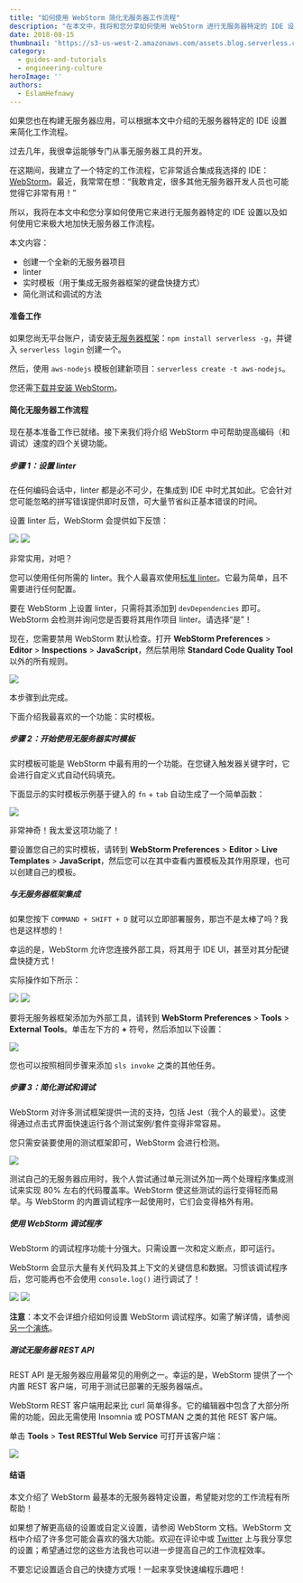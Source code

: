 ```yaml
---
title: "如何使用 WebStorm 简化无服务器工作流程"
description: "在本文中，我将和您分享如何使用 WebStorm 进行无服务器特定的 IDE 设置以及如何利用它来极大地加快无服务器工作流程。"
date: 2018-08-15
thumbnail: 'https://s3-us-west-2.amazonaws.com/assets.blog.serverless.com/webstorm-ide/streamline-webstorm-serverless2.jpg'
category:
  - guides-and-tutorials
  - engineering-culture
heroImage: ''
authors:
  - EslamHefnawy
---
```


如果您也在构建无服务器应用，可以根据本文中介绍的无服务器特定的 IDE 设置来简化工作流程。

过去几年，我很幸运能够专门从事无服务器工具的开发。

在这期间，我建立了一个特定的工作流程，它非常适合集成我选择的 IDE：[WebStorm](https://www.jetbrains.com/webstorm/)。最近，我常常在想：“我敢肯定，很多其他无服务器开发人员也可能觉得它非常有用！”

所以，我将在本文中和您分享如何使用它来进行无服务器特定的 IDE 设置以及如何使用它来极大地加快无服务器工作流程。

本文内容：
- 创建一个全新的无服务器项目
- linter
- 实时模板（用于集成无服务器框架的键盘快捷方式）
- 简化测试和调试的方法

#### 准备工作

如果您尚无平台账户，请安装[无服务器框架](https://serverless.com/framework/)：`npm install serverless -g`，并键入 `serverless login` 创建一个。

然后，使用 `aws-nodejs` 模板创建新项目：`serverless create -t aws-nodejs`。

您还需[下载并安装 WebStorm](https://www.jetbrains.com/webstorm/)。

#### 简化无服务器工作流程

现在基本准备工作已就绪。接下来我们将介绍 WebStorm 中可帮助提高编码（和调试）速度的四个关键功能。

##### 步骤 1：设置 linter

在任何编码会话中，linter 都是必不可少，在集成到 IDE 中时尤其如此。它会针对您可能忽略的拼写错误提供即时反馈，可大量节省纠正基本错误的时间。

设置 linter 后，WebStorm 会提供如下反馈：

<img src="https://s3-us-west-2.amazonaws.com/assets.blog.serverless.com/webstorm-ide/serverless-webstorm-linter1.png">

<img src="https://s3-us-west-2.amazonaws.com/assets.blog.serverless.com/webstorm-ide/serverless-webstorm-linter2.png">

非常实用，对吧？

您可以使用任何所需的 linter。我个人最喜欢使用[标准 linter](https://standardjs.com/)。它最为简单，且不需要进行任何配置。

要在 WebStorm 上设置 linter，只需将其添加到 `devDependencies` 即可。WebStorm 会检测并询问您是否要将其用作项目 linter。请选择“是”！

现在，您需要禁用 WebStorm 默认检查。打开 **WebStorm Preferences** > **Editor** > **Inspections** > **JavaScript**，然后禁用除 **Standard Code Quality Tool** 以外的所有规则。

<img src="https://s3-us-west-2.amazonaws.com/assets.blog.serverless.com/webstorm-ide/serverless-webstorm-linter3.png">

本步骤到此完成。

下面介绍我最喜欢的一个功能：实时模板。

##### 步骤 2：开始使用无服务器实时模板

实时模板可能是 WebStorm 中最有用的一个功能。在您键入触发器关键字时，它会进行自定义式自动代码填充。

下面显示的实时模板示例基于键入的 `fn` + `tab` 自动生成了一个简单函数：

<img src="https://s3-us-west-2.amazonaws.com/assets.blog.serverless.com/webstorm-ide/serverless-webstorm-livetemplate4.gif">

非常神奇！我太爱这项功能了！

要设置您自己的实时模板，请转到 **WebStorm Preferences** > **Editor** > **Live Templates** > **JavaScript**，然后您可以在其中查看内置模板及其作用原理，也可以创建自己的模板。

##### 与无服务器框架集成

如果您按下 `COMMAND + SHIFT + D` 就可以立即部署服务，那岂不是太棒了吗？我也是这样想的！

幸运的是，WebStorm 允许您连接外部工具，将其用于 IDE UI，甚至对其分配键盘快捷方式！

实际操作如下所示：

<img src="https://s3-us-west-2.amazonaws.com/assets.blog.serverless.com/webstorm-ide/serverless-webstorm-framework5.png">

<img src="https://s3-us-west-2.amazonaws.com/assets.blog.serverless.com/webstorm-ide/serverless-webstorm-framework6.png">

要将无服务器框架添加为外部工具，请转到 **WebStorm Preferences** > **Tools** > **External Tools**。单击左下方的 **+** 符号，然后添加以下设置：

<img src="https://s3-us-west-2.amazonaws.com/assets.blog.serverless.com/webstorm-ide/serverless-webstorm-framework7.png">

您也可以按照相同步骤来添加 `sls invoke` 之类的其他任务。

##### 步骤 3：简化测试和调试

WebStorm 对许多测试框架提供一流的支持，包括 Jest（我个人的最爱）。这使得通过点击式界面快速运行各个测试案例/套件变得非常容易。

您只需安装要使用的测试框架即可，WebStorm 会进行检测。

<img src="https://s3-us-west-2.amazonaws.com/assets.blog.serverless.com/webstorm-ide/serverless-testing-debugging8.png">

测试自己的无服务器应用时，我个人尝试通过单元测试外加一两个处理程序集成测试来实现 80% 左右的代码覆盖率。WebStorm 使这些测试的运行变得轻而易举。与 WebStorm 的内置调试程序一起使用时，它们会变得格外有用。

##### 使用 WebStorm 调试程序

WebStorm 的调试程序功能十分强大。只需设置一次和定义断点，即可运行。

WebStorm 会显示大量有关代码及其上下文的关键信息和数据。习惯该调试程序后，您可能再也不会使用 `console.log()` 进行调试了！

<img src="https://s3-us-west-2.amazonaws.com/assets.blog.serverless.com/webstorm-ide/serverless-webstorm-debugging9.png">

<img src="https://s3-us-west-2.amazonaws.com/assets.blog.serverless.com/webstorm-ide/serverless-webstorm-debugging10.png">

**注意**：本文不会详细介绍如何设置 WebStorm 调试程序。如需了解详情，请参阅[另一个演练](https://blog.jetbrains.com/webstorm/2018/01/how-to-debug-with-webstorm/)。

##### 测试无服务器 REST API

REST API 是无服务器应用最常见的用例之一。幸运的是，WebStorm 提供了一个内置 REST 客户端，可用于测试已部署的无服务器端点。

WebStorm REST 客户端用起来比 curl 简单得多。它的编辑器中包含了大部分所需的功能，因此无需使用 Insomnia 或 POSTMAN 之类的其他 REST 客户端。

单击 **Tools** > **Test RESTful Web Service** 可打开该客户端：

<img src="https://s3-us-west-2.amazonaws.com/assets.blog.serverless.com/webstorm-ide/serverless-webstorm-restapi11.png">

#### 结语

本文介绍了 WebStorm 最基本的无服务器特定设置，希望能对您的工作流程有所帮助！

如果想了解更高级的设置或自定义设置，请参阅 WebStorm 文档。WebStorm 文档中介绍了许多您可能会喜欢的强大功能。欢迎在评论中或 [Twitter](https://twitter.com/eahefnawy?lang=en) 上与我分享您的设置；希望通过您的这些方法我也可以进一步提高自己的工作流程效率。

不要忘记设置适合自己的快捷方式哦！一起来享受快速编程乐趣吧！
